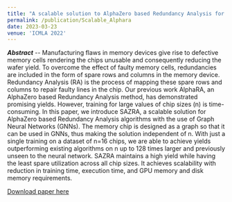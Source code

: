 ```yaml
---
title: "A scalable solution to AlphaZero based Redundancy Analysis for semiconductor chips"
permalink: /publication/Scalable_Alphara
date: 2023-03-23
venue: 'ICMLA 2022'
---
```


_**Abstract**_ -- Manufacturing flaws in memory devices give rise to defective memory cells rendering the chips unusable and consequently reducing the wafer yield. To overcome the effect of faulty memory cells, redundancies are included in the form of spare rows and columns in the memory device. Redundancy Analysis (RA) is the process of mapping these spare rows and columns to repair faulty lines in the chip. Our previous work AlphaRA, an AlphaZero based Redundancy Analysis method, has demonstrated promising yields. However, training for large values of chip sizes (n) is time-consuming. In this paper, we introduce SAZRA, a scalable solution for AlphaZero based Redundancy Analysis algorithms with the use of Graph Neural Networks (GNNs). The memory chip is designed as a graph so that it can be used in GNNs, thus making the solution independent of n. With just a single training on a dataset of n=16 chips, we are able to achieve yields outperforming existing algorithms on n up to 128 times larger and previously unseen to the neural network. SAZRA maintains a high yield while having the least spare utilization across all chip sizes. It achieves scalability with reduction in training time, execution time, and GPU memory and disk memory requirements.

[Download paper here](https://ieeexplore.ieee.org/document/10069266)
